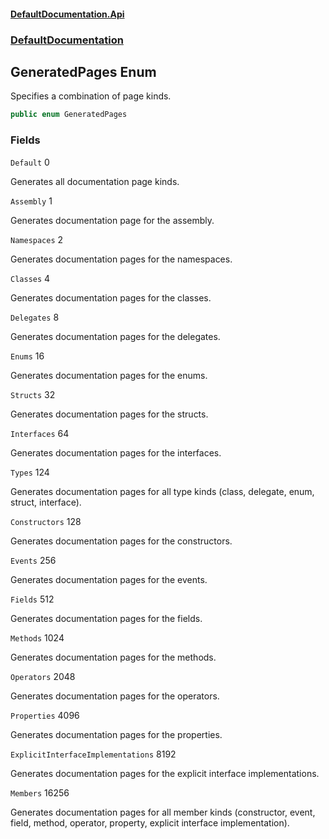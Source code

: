 #### [DefaultDocumentation\.Api](../../index.md 'index')
### [DefaultDocumentation](../../index.md#DefaultDocumentation 'DefaultDocumentation')

## GeneratedPages Enum

Specifies a combination of page kinds\.

```csharp
public enum GeneratedPages
```
### Fields

<a name='DefaultDocumentation.GeneratedPages.Default'></a>

`Default` 0

Generates all documentation page kinds\.

<a name='DefaultDocumentation.GeneratedPages.Assembly'></a>

`Assembly` 1

Generates documentation page for the assembly\.

<a name='DefaultDocumentation.GeneratedPages.Namespaces'></a>

`Namespaces` 2

Generates documentation pages for the namespaces\.

<a name='DefaultDocumentation.GeneratedPages.Classes'></a>

`Classes` 4

Generates documentation pages for the classes\.

<a name='DefaultDocumentation.GeneratedPages.Delegates'></a>

`Delegates` 8

Generates documentation pages for the delegates\.

<a name='DefaultDocumentation.GeneratedPages.Enums'></a>

`Enums` 16

Generates documentation pages for the enums\.

<a name='DefaultDocumentation.GeneratedPages.Structs'></a>

`Structs` 32

Generates documentation pages for the structs\.

<a name='DefaultDocumentation.GeneratedPages.Interfaces'></a>

`Interfaces` 64

Generates documentation pages for the interfaces\.

<a name='DefaultDocumentation.GeneratedPages.Types'></a>

`Types` 124

Generates documentation pages for all type kinds \(class, delegate, enum, struct, interface\)\.

<a name='DefaultDocumentation.GeneratedPages.Constructors'></a>

`Constructors` 128

Generates documentation pages for the constructors\.

<a name='DefaultDocumentation.GeneratedPages.Events'></a>

`Events` 256

Generates documentation pages for the events\.

<a name='DefaultDocumentation.GeneratedPages.Fields'></a>

`Fields` 512

Generates documentation pages for the fields\.

<a name='DefaultDocumentation.GeneratedPages.Methods'></a>

`Methods` 1024

Generates documentation pages for the methods\.

<a name='DefaultDocumentation.GeneratedPages.Operators'></a>

`Operators` 2048

Generates documentation pages for the operators\.

<a name='DefaultDocumentation.GeneratedPages.Properties'></a>

`Properties` 4096

Generates documentation pages for the properties\.

<a name='DefaultDocumentation.GeneratedPages.ExplicitInterfaceImplementations'></a>

`ExplicitInterfaceImplementations` 8192

Generates documentation pages for the explicit interface implementations\.

<a name='DefaultDocumentation.GeneratedPages.Members'></a>

`Members` 16256

Generates documentation pages for all member kinds \(constructor, event, field, method, operator, property, explicit interface implementation\)\.
